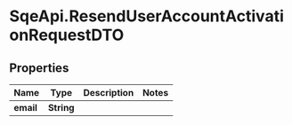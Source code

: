 # SqeApi.ResendUserAccountActivationRequestDTO

## Properties

Name | Type | Description | Notes
------------ | ------------- | ------------- | -------------
**email** | **String** |  | 


